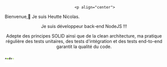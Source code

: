                                    <p align="center">
Bienvenue,👋
Je suis Heutte Nicolas.
  
</p>                                        
<p align="center">
Je suis développeur back-end NodeJS !!!
</p>


<p align="center">
Adepte des principes SOLID ainsi que de la clean architecture, ma pratique régulière des tests unitaires, des tests d'intégration et des tests end-to-end garantit la qualité du code. 
</p>
<img src="https://raw.githubusercontent.com/devicons/devicon/master/icons/nodejs/nodejs-original-wordmark.svg" alt="JavaScript" width="30" height="30"/>



   
